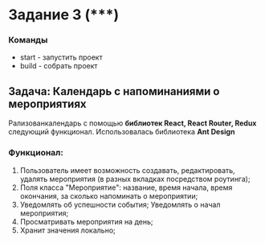 # Задание 3 (\*\*\*)

### Команды

- start - запустить проект
- build - собрать проект

## Задача: Календарь с напоминаниями о мероприятиях

Рализованкалендарь с помощью **библиотек React, React Router, Redux** следующий функционал.
Использовалась библиотека **Ant Design**

### Функционал:

1. Пользователь имеет возможность создавать, редактировать, удалять мероприятия (в разных вкладках посредством роутинга);
2. Поля класса "Мероприятие": название, время начала, время окончания, за сколько напоминать о мероприятии;
3. Уведомлять об успешности события; Уведомлять о начал мероприятия;
4. Просматривать мероприятия на день;
5. Хранит значения локально;
